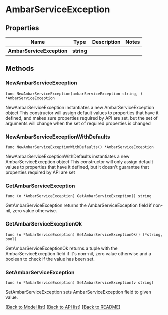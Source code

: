 # AmbarServiceException

## Properties

Name | Type | Description | Notes
------------ | ------------- | ------------- | -------------
**AmbarServiceException** | **string** |  | 

## Methods

### NewAmbarServiceException

`func NewAmbarServiceException(ambarServiceException string, ) *AmbarServiceException`

NewAmbarServiceException instantiates a new AmbarServiceException object
This constructor will assign default values to properties that have it defined,
and makes sure properties required by API are set, but the set of arguments
will change when the set of required properties is changed

### NewAmbarServiceExceptionWithDefaults

`func NewAmbarServiceExceptionWithDefaults() *AmbarServiceException`

NewAmbarServiceExceptionWithDefaults instantiates a new AmbarServiceException object
This constructor will only assign default values to properties that have it defined,
but it doesn't guarantee that properties required by API are set

### GetAmbarServiceException

`func (o *AmbarServiceException) GetAmbarServiceException() string`

GetAmbarServiceException returns the AmbarServiceException field if non-nil, zero value otherwise.

### GetAmbarServiceExceptionOk

`func (o *AmbarServiceException) GetAmbarServiceExceptionOk() (*string, bool)`

GetAmbarServiceExceptionOk returns a tuple with the AmbarServiceException field if it's non-nil, zero value otherwise
and a boolean to check if the value has been set.

### SetAmbarServiceException

`func (o *AmbarServiceException) SetAmbarServiceException(v string)`

SetAmbarServiceException sets AmbarServiceException field to given value.



[[Back to Model list]](../README.md#documentation-for-models) [[Back to API list]](../README.md#documentation-for-api-endpoints) [[Back to README]](../README.md)


